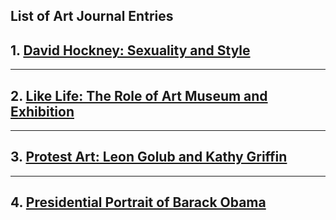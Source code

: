 ## List of Art Journal Entries
## 1. [David Hockney: Sexuality and Style](Timmypoyu.github.io/ArtMemos1)
- - - -
## 2. [Like Life: The Role of Art Museum and Exhibition](Timmypoyu.github.io/ArtMemo2)
- - - -
## 3. [Protest Art: Leon Golub and Kathy Griffin](Timmypoyu.github.io/Artmemo3)
- - - - 
## 4. [Presidential Portrait of Barack Obama](Timmypoyu.github.io/artmemo4)
